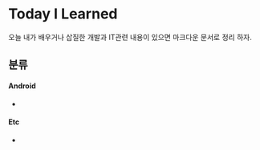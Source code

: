 # Today I Learned
오늘 내가 배우거나 삽질한 개발과 IT관련 내용이 있으면 마크다운 문서로 정리 하자.   

## 분류
#### Android
- 

#### Etc
- 
